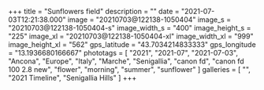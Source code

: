 +++
title = "Sunflowers field"
description = ""
date = "2021-07-03T12:21:38.000"
image = "20210703@122138-1050404"
image_s = "20210703@122138-1050404-s"
image_width_s = "400"
image_height_s = "225"
image_xl = "20210703@122138-1050404-xl"
image_width_xl = "999"
image_height_xl = "562"
gps_latitude = "43.7034214833333"
gps_longitude = "13.1936680166667"
phototags = [ "2021", "2021-07", "2021-07-03", "Ancona", "Europe", "Italy", "Marche", "Senigallia", "canon fd", "canon fd 100 2.8 new", "flower", "morning", "summer", "sunflower" ]
galleries = [ "", "2021 Timeline", "Senigallia Hills" ]
+++
